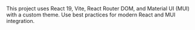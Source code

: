 <!-- Use this file to provide workspace-specific custom instructions to Copilot. For more details, visit https://code.visualstudio.com/docs/copilot/copilot-customization#_use-a-githubcopilotinstructionsmd-file -->

This project uses React 19, Vite, React Router DOM, and Material UI (MUI) with a custom theme. Use best practices for modern React and MUI integration.
